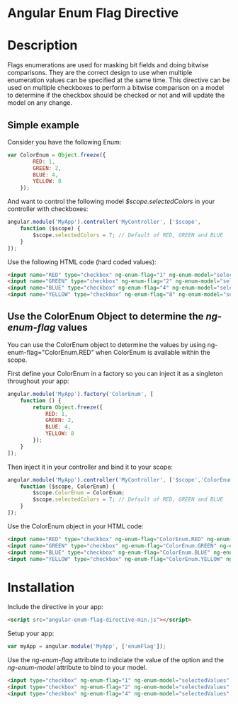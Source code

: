Angular Enum Flag Directive
===========================

# Description

Flags enumerations are used for masking bit fields and doing bitwise comparisons. They are the correct design to use when multiple enumeration values can be specified at the same time.
This directive can be used on multiple checkboxes to perform a bitwise comparison on a model to determine if the checkbox should be checked or not and will update the model on any change.

## Simple example

Consider you have the following Enum:

```javascript
var ColorEnum = Object.freeze({
		RED: 1, 
		GREEN: 2, 
		BLUE: 4,
		YELLOW: 8
	});
```

And want to control the following model <i>$scope.selectedColors</i> in your controller with checkboxes:

```javascript
angular.module('MyApp').controller('MyController', ['$scope',
    function ($scope) {
		$scope.selectedColors = 7; // Default of RED, GREEN and BLUE
	}
]);
```

Use the following HTML code (hard coded values):

```html
<input name="RED" type="checkbox" ng-enum-flag="1" ng-enum-model="selectedColors"  />
<input name="GREEN" type="checkbox" ng-enum-flag="2" ng-enum-model="selectedColors" />
<input name="BLUE" type="checkbox" ng-enum-flag="4" ng-enum-model="selectedColors" />
<input name="YELLOW" type="checkbox" ng-enum-flag="8" ng-enum-model="selectedColors" />
```

## Use the ColorEnum Object to determine the <i>ng-enum-flag</i> values

You can use the ColorEnum object to determine the values by using ng-enum-flag="ColorEnum.RED" when ColorEnum is available within the scope.

First define your ColorEnum in a factory so you can inject it as a singleton throughout your app:

```javascript
angular.module('MyApp').factory('ColorEnum', [
    function () {
        return Object.freeze({
			RED: 1, 
			GREEN: 2, 
			BLUE: 4,
			YELLOW: 8
		});
    }
]);
```

Then inject it in your controller and bind it to your scope:

```javascript
angular.module('MyApp').controller('MyController', ['$scope','ColorEnum',
    function ($scope, ColorEnum) {
		$scope.ColorEnum = ColorEnum;
		$scope.selectedColors = 7; // Default of RED, GREEN and BLUE
	}
]);
```

Use the ColorEnum object in your HTML code:

```html
<input name="RED" type="checkbox" ng-enum-flag="ColorEnum.RED" ng-enum-model="selectedColors"  />
<input name="GREEN" type="checkbox" ng-enum-flag="ColorEnum.GREEN" ng-enum-model="selectedColors" />
<input name="BLUE" type="checkbox" ng-enum-flag="ColorEnum.BLUE" ng-enum-model="selectedColors" />
<input name="YELLOW" type="checkbox" ng-enum-flag="ColorEnum.YELLOW" ng-enum-model="selectedColors" />
```


# Installation

Include the directive in your app:

```html
<script src="angular-enum-flag-directive-min.js"></script>
```

Setup your app:

```javascript
var myApp = angular.module('MyApp', ['enumFlag']);
```

Use the <i>ng-enum-flag</i> attribute to indiciate the value of the option and the <i>ng-enum-model</i> attribute to bind to your model.

```html
<input type="checkbox" ng-enum-flag="1" ng-enum-model="selectedValues" />
<input type="checkbox" ng-enum-flag="2" ng-enum-model="selectedValues" />
<input type="checkbox" ng-enum-flag="4" ng-enum-model="selectedValues" />
```